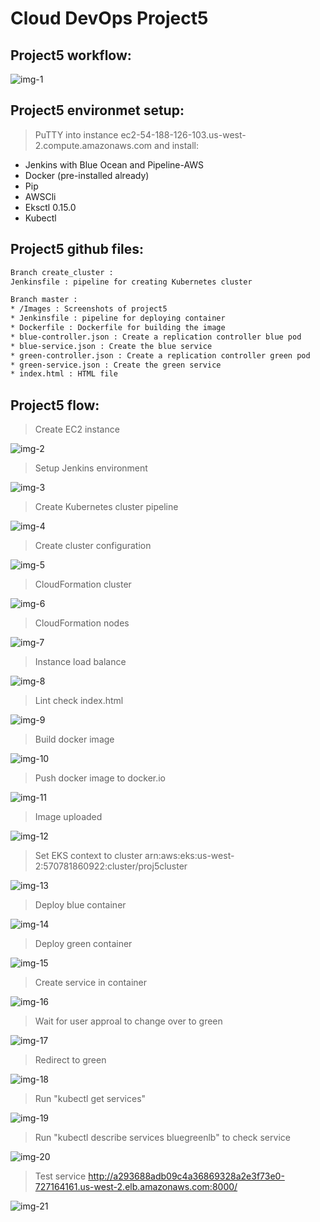 # Cloud DevOps Project5

## Project5 workflow:

![img-1](Images/Workflow.jpg)

## Project5 environmet setup:

> PuTTY into instance ec2-54-188-126-103.us-west-2.compute.amazonaws.com and install:

* Jenkins with Blue Ocean and Pipeline-AWS
* Docker (pre-installed already)
* Pip
* AWSCli
* Eksctl 0.15.0
* Kubectl

## Project5 github files:
```sh
Branch create_cluster :
Jenkinsfile : pipeline for creating Kubernetes cluster

Branch master :
* /Images : Screenshots of project5 
* Jenkinsfile : pipeline for deploying container
* Dockerfile : Dockerfile for building the image 
* blue-controller.json : Create a replication controller blue pod
* blue-service.json : Create the blue service
* green-controller.json : Create a replication controller green pod
* green-service.json : Create the green service
* index.html : HTML file
```

## Project5 flow:

> Create EC2 instance

![img-2](Images/Instance.JPG)

> Setup Jenkins environment

![img-3](Images/Jenkins.JPG)

> Create Kubernetes cluster pipeline

![img-4](Images/Create_Kubernetes_cluster_pipeline.JPG)

> Create cluster configuration

![img-5](Images/Create_cluster_configuration.JPG)

> CloudFormation cluster

![img-6](Images/CloudFormation_cluster.JPG)

> CloudFormation nodes

![img-7](Images/CloudFormation_nodes.JPG)

> Instance load balance

![img-8](Images/Instance_load_balance.JPG)

> Lint check index.html

![img-9](Images/Stage_lint_checkHTML.JPG)

> Build docker image

![img-10](Images/Stage_build_docker_image.JPG)

> Push docker image to docker.io

![img-11](Images/Stage_push_dockerhub.JPG)

> Image uploaded

![img-12](Images/Docker.JPG)

> Set EKS context to cluster arn:aws:eks:us-west-2:570781860922:cluster/proj5cluster

![img-13](Images/Stage_set_EKS_cluster.JPG)

> Deploy blue container

![img-14](Images/Stage_deploy_blue_container.JPG)

> Deploy green container

![img-15](Images/Stage_deploy_green_container.JPG)

> Create service in container

![img-16](Images/Stage_create_service_in_container.JPG)

> Wait for user approal to change over to green 

![img-17](Images/Stage_user_approval_to_change.JPG)

> Redirect to green 

![img-18](Images/Stage_redirect_to_green.JPG)

> Run "kubectl get services"

![img-19](Images/URL.png)

> Run "kubectl describe services bluegreenlb" to check service

![img-20](Images/URL1.png)

> Test service http://a293688adb09c4a36869328a2e3f73e0-727164161.us-west-2.elb.amazonaws.com:8000/

![img-21](Images/Mysite.JPG)


